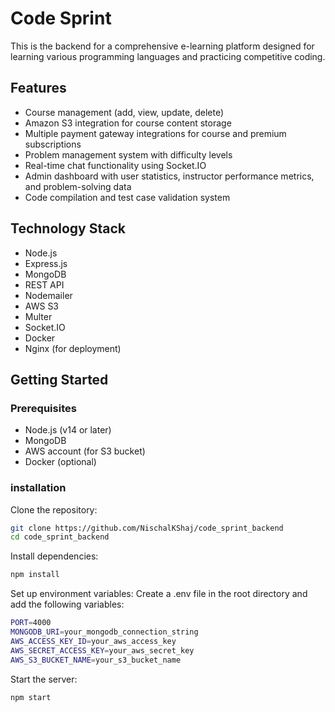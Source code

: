 # Code Sprint

This is the backend for a comprehensive e-learning platform designed for learning various programming languages and practicing competitive coding.



## Features
* Course management (add, view, update, delete)
* Amazon S3 integration for course content storage
* Multiple payment gateway integrations for course and premium subscriptions
* Problem management system with difficulty levels
* Real-time chat functionality using Socket.IO
* Admin dashboard with user statistics, instructor performance metrics, and problem-solving data
* Code compilation and test case validation system

## Technology Stack
* Node.js
* Express.js
* MongoDB
* REST API
* Nodemailer
* AWS S3
* Multer
* Socket.IO
* Docker
* Nginx (for deployment)

## Getting Started

### Prerequisites

* Node.js (v14 or later)
* MongoDB
* AWS account (for S3 bucket)
* Docker (optional)

### installation

Clone the repository:

```bash
git clone https://github.com/NischalKShaj/code_sprint_backend
cd code_sprint_backend
```

Install dependencies:
``` bash
npm install
```

Set up environment variables: Create a .env file in the root directory and add the following variables:
```bash
PORT=4000
MONGODB_URI=your_mongodb_connection_string
AWS_ACCESS_KEY_ID=your_aws_access_key
AWS_SECRET_ACCESS_KEY=your_aws_secret_key
AWS_S3_BUCKET_NAME=your_s3_bucket_name
```
Start the server:
```bash
npm start
```
